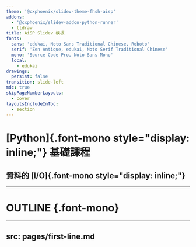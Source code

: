 ```yaml
---
theme: '@cxphoenix/slidev-theme-fhsh-aisp'
addons:
  - '@cxphoenix/slidev-addon-python-runner'
  - tldraw
title: AiSP Slidev 模板
fonts:
  sans: 'edukai, Noto Sans Traditional Chinese, Roboto'
  serif: 'Zen Antique, edukai, Noto Serif Traditional Chinese'
  mono: 'Source Code Pro, Noto Sans Mono'
  local:
    - edukai
drawings:
  persist: false
transition: slide-left
mdc: true
skipPageNumberLayouts:
  - cover
layoutsIncludeInToc:
  - section
---
```


# [Python]{.font-mono style="display: inline;"} 基礎課程

## 資料的 [I/O]{.font-mono style="display: inline;"}

---

# OUTLINE {.font-mono}

<CustomToc />

---
src: pages/first-line.md
---